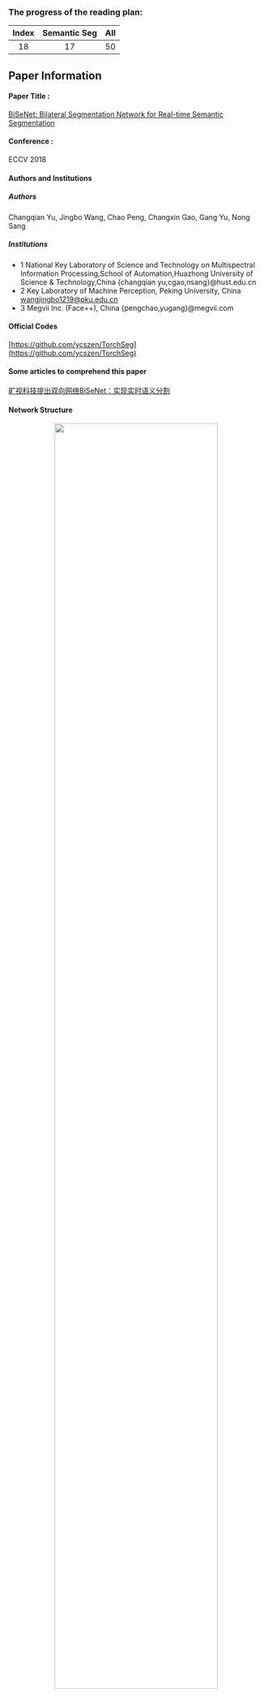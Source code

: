 ### The progress of the reading plan: 
| Index  |  Semantic Seg | All |
| :----: | :-------: | :-------: |
| 18 | 17 | 50 |

## Paper Information
#### Paper Title : 
[BiSeNet: Bilateral Segmentation Network for Real-time Semantic Segmentation](https://arxiv.org/abs/1808.00897) 

#### Conference : 
ECCV 2018

#### Authors and Institutions
##### Authors
Changqian Yu, Jingbo Wang, Chao Peng, Changxin Gao, Gang Yu, Nong Sang

##### Institutions
+ 1 National Key Laboratory of Science and Technology on Multispectral Information Processing,School of Automation,Huazhong University of Science & Technology,China{changqian yu,cgao,nsang}@hust.edu.cn+ 2 Key Laboratory of Machine Perception, Peking University, China wangjingbo1219@pku.edu.cn+ 3 Megvii Inc. (Face++), China {pengchao,yugang}@megvii.com


#### Official Codes
[https://github.com/ycszen/TorchSeg](https://github.com/ycszen/TorchSeg)

#### Some articles to comprehend this paper
[旷视科技提出双向网络BiSeNet：实现实时语义分割](https://zhuanlan.zhihu.com/p/41475332)

#### Network Structure

<div  align="center">    
<img src="https://raw.githubusercontent.com/zhixuanli/segmentation-paper-reading-notes/master/images-folder/*.png" width="80%" />
</div>

## Note



### Key Words



## Five questions about this paper:

### 1. [Problem Definition / Motivation] What problem is this paper trying to solve? 



### 2. [Contribution / Method] What's new in this paper? / How does this paper solve the above problems?



### 3. Details about the experiment

#### 3.1 Which Datasets are used?



#### 3.2 How is the experiment set up?



#### 3.3 What's the evaluation metric?



#### 3.4 Ablation Study



#### 3.5 What is the ranking of the experiment results?



### 4. Advantages (self-summary rather than the author's)



### 5. Disadvantages (self-summary rather than the author's)

#### 5.1 Something interesting:
[https://github.com/CoinCheung/BiSeNet](https://github.com/CoinCheung/BiSeNet)

#### 5.2 